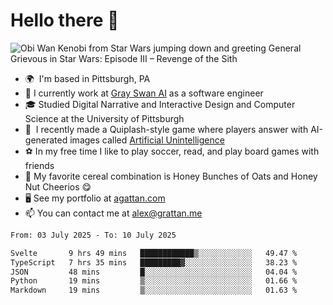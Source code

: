 <!--
**GameDog9988/GameDog9988** is a ✨ _special_ ✨ repository because its `README.md` (this file) appears on your GitHub profile.

Here are some ideas to get you started:

- 🔭 I’m currently working on ...
- 🌱 I’m currently learning ...
- 👯 I’m looking to collaborate on ...
- 🤔 I’m looking for help with ...
- 💬 Ask me about ...
- 📫 How to reach me: ...
- 😄 Pronouns: ...
- ⚡ Fun fact: ...
-->



Hello there 👋
==================================

![Obi Wan Kenobi from Star Wars jumping down and greeting General Grievous in Star Wars: Episode III – Revenge of the Sith](https://github.com/agrattan0820/agrattan0820/assets/51346343/689e56eb-29be-46a5-a079-28ea727b5f7e)


- 🌍  I'm based in Pittsburgh, PA
- 🦢  I currently work at [Gray Swan AI](https://www.grayswan.ai) as a software engineer
- 🎓  Studied Digital Narrative and Interactive Design and Computer Science at the University of Pittsburgh
- 👾  I recently made a Quiplash-style game where players answer with AI-generated images called [Artificial Unintelligence](https://github.com/agrattan0820/artificial-unintelligence)
- ⚽  In my free time I like to play soccer, read, and play board games with friends
- 🥣  My favorite cereal combination is Honey Bunches of Oats and Honey Nut Cheerios 😋
- 🖥️  See my portfolio at [agattan.com](http://agrattan.com/)
- 📫  You can contact me at [alex@grattan.me](mailto:alex@grattan.me)

<!--START_SECTION:waka-->

```txt
From: 03 July 2025 - To: 10 July 2025

Svelte       9 hrs 49 mins   ████████████▒░░░░░░░░░░░░   49.47 %
TypeScript   7 hrs 35 mins   █████████▓░░░░░░░░░░░░░░░   38.23 %
JSON         48 mins         █░░░░░░░░░░░░░░░░░░░░░░░░   04.04 %
Python       19 mins         ▒░░░░░░░░░░░░░░░░░░░░░░░░   01.66 %
Markdown     19 mins         ▒░░░░░░░░░░░░░░░░░░░░░░░░   01.63 %
```

<!--END_SECTION:waka-->
